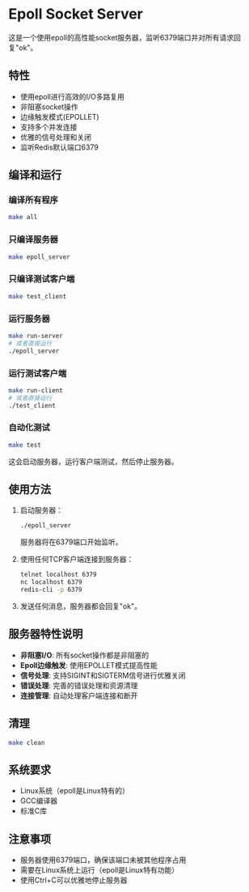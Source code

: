 # Epoll Socket Server

这是一个使用epoll的高性能socket服务器，监听6379端口并对所有请求回复"ok"。

## 特性

- 使用epoll进行高效的I/O多路复用
- 非阻塞socket操作
- 边缘触发模式(EPOLLET)
- 支持多个并发连接
- 优雅的信号处理和关闭
- 监听Redis默认端口6379

## 编译和运行

### 编译所有程序
```bash
make all
```

### 只编译服务器
```bash
make epoll_server
```

### 只编译测试客户端
```bash
make test_client
```

### 运行服务器
```bash
make run-server
# 或者直接运行
./epoll_server
```

### 运行测试客户端
```bash
make run-client
# 或者直接运行
./test_client
```

### 自动化测试
```bash
make test
```
这会启动服务器，运行客户端测试，然后停止服务器。

## 使用方法

1. 启动服务器：
   ```bash
   ./epoll_server
   ```
   服务器将在6379端口开始监听。

2. 使用任何TCP客户端连接到服务器：
   ```bash
   telnet localhost 6379
   nc localhost 6379
   redis-cli -p 6379
   ```

3. 发送任何消息，服务器都会回复"ok"。

## 服务器特性说明

- **非阻塞I/O**: 所有socket操作都是非阻塞的
- **Epoll边缘触发**: 使用EPOLLET模式提高性能
- **信号处理**: 支持SIGINT和SIGTERM信号进行优雅关闭
- **错误处理**: 完善的错误处理和资源清理
- **连接管理**: 自动处理客户端连接和断开

## 清理

```bash
make clean
```

## 系统要求

- Linux系统（epoll是Linux特有的）
- GCC编译器
- 标准C库

## 注意事项

- 服务器使用6379端口，确保该端口未被其他程序占用
- 需要在Linux系统上运行（epoll是Linux特有功能）
- 使用Ctrl+C可以优雅地停止服务器
